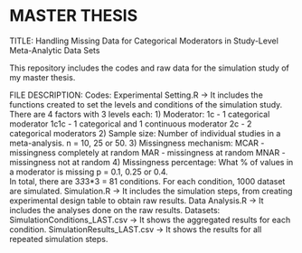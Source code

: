 # MASTER THESIS
TITLE: Handling Missing Data for Categorical Moderators in Study-Level Meta-Analytic Data Sets

This repository includes the codes and raw data for the simulation study of my master thesis.

FILE DESCRIPTION:
Codes:
  Experimental Setting.R -> It includes the functions created to set the levels and conditions of the simulation study.
                            There are 4 factors with 3 levels each:
                            1) Moderator: 1c   - 1 categorical moderator
                                          1c1c - 1 categorical and 1 continuous moderator
                                          2c   - 2 categorical moderators
                            2) Sample size: Number of individual studies in a meta-analysis.
                                            n = 10, 25 or 50.
                            3) Missingness mechanism: MCAR - missingness completely at random
                                                      MAR - missingness at random
                                                      MNAR - missingness not at random
                            4) Missingness percentage: What % of values in a moderator is missing
                                                       p = 0.1, 0.25 or 0.4.         
                            In total, there are 3*3*3*3 = 81 conditions. For each condition, 1000 dataset are simulated.
  Simulation.R -> It includes the simulation steps, from creating experimental design table to obtain raw results.
  Data Analysis.R -> It includes the analyses done on the raw results.
Datasets:
  SimulationConditions_LAST.csv -> It shows the aggregated results for each condition.
  SimulationResults_LAST.csv -> It shows the results for all repeated simulation steps.
  
